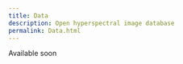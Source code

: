 ```yaml
---
title: Data
description: Open hyperspectral image database
permalink: Data.html
---
```


Available soon